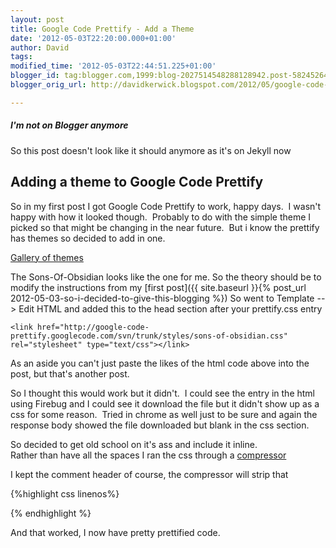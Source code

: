 ```yaml
---
layout: post
title: Google Code Prettify - Add a Theme
date: '2012-05-03T22:20:00.000+01:00'
author: David
tags: 
modified_time: '2012-05-03T22:44:51.225+01:00'
blogger_id: tag:blogger.com,1999:blog-2027514548288128942.post-5824526427310716272
blogger_orig_url: http://davidkerwick.blogspot.com/2012/05/google-code-prettify-add-theme.html

---
```

<div class="note info">
  <h5>I'm not on Blogger anymore</h5>
  <p>So this post doesn't look like it should anymore as it's on Jekyll now</p>
</div>

## Adding a theme to Google Code Prettify

So in my first post I got Google Code Prettify to work, happy days.  I wasn't happy with how it looked though.  Probably to do with the simple theme I picked so that might be changing in the near future.  But i know the prettify has themes so decided to add in one.

[Gallery of themes](http://google-code-prettify.googlecode.com/svn/trunk/styles/index.html)

The Sons-Of-Obsidian looks like the one for me. So the theory should be to modify the instructions from my [first post]({{ site.baseurl }}{% post_url 2012-05-03-so-i-decided-to-give-this-blogging %})
So went to Template --> Edit HTML and added this to the head section after your prettify.css entry



	<link href="http://google-code-prettify.googlecode.com/svn/trunk/styles/sons-of-obsidian.css" rel="stylesheet" type="text/css"></link>  


As an aside you can't just paste the likes of the html code above into the post, but that's another post.  

So I thought this would work but it didn't.  I could see the entry in the html using Firebug and I could see it download the file but it didn't show up as a css for some reason.  Tried in chrome as well just to be sure and again the response body showed the file downloaded but blank in the css section.  

So decided to get old school on it's ass and include it inline.  
Rather than have all the spaces I ran the css through a [compressor](http://www.csscompressor.com/)  

I kept the comment header of course, the compressor will strip that   

{%highlight css linenos%}
<style type='text/css'>  
 /*  
 * Derived from einaros&#39;s Sons of Obsidian theme at  
 * http://studiostyl.es/schemes/son-of-obsidian by  
 * Alex Ford of CodeTunnel:  
 * http://CodeTunnel.com/blog/post/71/google-code-prettify-obsidian-theme  
 */   

.kwd{color:#93C763}.com{color:#66747B}.typ{color:#678CB1}.lit{color:#FACD22}.tag{color:#8AC763}.atn{color:#E0E2E4}.dec{color:purple}pre.prettyprint{border:0 solid #888}ol.linenums{margin-top:0;margin-bottom:0}.prettyprint{background:#000}li.L0,li.L1,li.L2,li.L3,li.L4,li.L5,li.L6,li.L7,li.L8,li.L9{color:#555;list-style-type:decimal}li.L1,li.L3,li.L5,li.L7,li.L9{background:#111}.str,.atv{color:#EC7600}.pun,.pln{color:#F1F2F3}@media print{.com{color:#600;font-style:italic}.typ{color:#404;font-weight:700}.lit{color:#044}.pun{color:#440}.pln{color:#000}.atn{color:#404}.str,.atv{color:#060}.kwd,.tag{color:#006;font-weight:700}}  
</style>  
{% endhighlight %}

And that worked, I now have pretty prettified code.